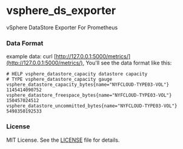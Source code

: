 # vsphere_ds_exporter
vSphere DataStore Exporter For Prometheus
### Data Format
example data:
curl [http://127.0.0.1:5000/metrics/](http://127.0.0.1:5000/metrics/), You'll see the data format like this:
```
# HELP vsphere_datastore_capacity datastore capacity
# TYPE vsphere_datastore_capacity gauge
vsphere_datastore_capacity_bytes{name="NYFCLOUD-TYPE03-VOL"} 1145414090752
vsphere_datastore_freespace_bytes{name="NYFCLOUD-TYPE03-VOL"} 150457024512
vsphere_datastore_uncommitted_bytes{name="NYFCLOUD-TYPE03-VOL"} 5498350192533
```
### License
MIT License. See the [LICENSE](https://github.com/xujpxm/vsphere_ds_exporter/blob/master/LICENSE) file for details.